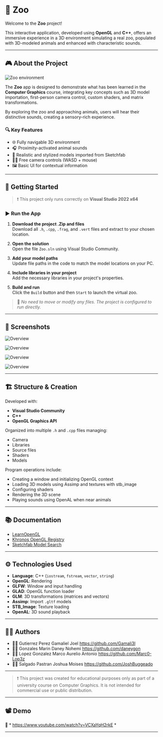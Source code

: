 
# 🦁 Zoo

Welcome to the **Zoo** project!

This interactive application, developed using **OpenGL** and **C++**, offers an immersive experience in a 3D environment simulating a real zoo, populated with 3D-modeled animals and enhanced with characteristic sounds.

---

## 🎮 About the Project

![Zoo environment](https://github.com/user-attachments/assets/1f9d239d-1fc3-4744-8ea0-4effa48dfde0)

The **Zoo** app is designed to demonstrate what has been learned in the **Computer Graphics** course, integrating key concepts such as 3D model importation, first-person camera control, custom shaders, and matrix transformations.

By exploring the zoo and approaching animals, users will hear their distinctive sounds, creating a sensory-rich experience.

### 🔍 Key Features

- 🌐 Fully navigable 3D environment
- 🎧 Proximity-activated animal sounds
- 🦍 Realistic and stylized models imported from Sketchfab
- 👨‍💻 Free camera controls (WASD + mouse)
- 🖼️ Basic UI for contextual information

---

## 🚀 Getting Started

> ❗ This project only runs correctly on **Visual Studio 2022 x64**

### ▶️ Run the App

1. **Download the project .Zip and files**  
   Download all `.h`, `.cpp`, `.frag`, and `.vert` files and extract to your chosen location.

2. **Open the solution**  
   Open the file `Zoo.sln` using Visual Studio Community.

3. **Add your model paths**  
   Update file paths in the code to match the model locations on your PC.

4. **Include libraries in your project**  
   Add the necessary libraries in your project's properties.

5. **Build and run**  
   Click the `Build` button and then `Start` to launch the virtual zoo.

> 🔔 *No need to move or modify any files. The project is configured to run directly.*

---

## 📸 Screenshots
 
![Overview](https://github.com/user-attachments/assets/9d38fecf-57ae-4dca-9743-4432d22b2342)

![Overview](https://github.com/user-attachments/assets/a8065c44-77e1-43bf-85aa-5864ca8469ef)

![Overview](https://github.com/user-attachments/assets/2498556d-dca0-4d92-b7e0-2cc9814ad00b)

![Overview](https://github.com/user-attachments/assets/8fb49e70-b780-4e93-8be2-68090c3b8069)

---

## 🏗️ Structure & Creation

Developed with:

- **Visual Studio Community**
- **C++**
- **OpenGL Graphics API**

Organized into multiple `.h` and `.cpp` files managing:

- Camera
- Libraries
- Source files
- Shaders
- Models

Program operations include:

- Creating a window and initializing OpenGL context
- Loading 3D models using Assimp and textures with stb_image
- Configuring shaders
- Rendering the 3D scene
- Playing sounds using OpenAL when near animals

---

## 📚 Documentation

- [LearnOpenGL](https://learnopengl.com/)
- [Khronos OpenGL Registry](https://registry.khronos.org/OpenGL/)
- [Sketchfab Model Search](https://sketchfab.com/search?type=models)

---

## ⚙️ Technologies Used

- **Language**: C++ (`iostream`, `fstream`, `vector`, `string`)
- **OpenGL**: Rendering
- **GLFW**: Window and input handling
- **GLAD**: OpenGL function loader
- **GLM**: 3D transformations (matrices and vectors)
- **Assimp**: Import `.gltf` models
- **STB_Image**: Texture loading
- **OpenAL**: 3D sound playback

---

## 👩‍💻 Authors

- 🧑‍💻 Gutierrez Perez Gamaliel Joel            https://github.com/Gamali3l
- 👩‍💻 Gonzales Marin Daney Nohemi                https://github.com/daneygon
- 🧑‍💻 Lopez Gonzalez Marco Aurelio Antonio     https://github.com/Marc0-Lop3z  
- 🧑‍💻 Salgado Pastran Joshua Moises            https://github.com/JoshBuggeado 

---

> ❗ This project was created for educational purposes only as part of a university course on Computer Graphics. It is not intended for commercial use or public distribution.

---

## 📽️ Demo

🎥 * https://www.youtube.com/watch?v=VCXaYqH2rkE *

---
